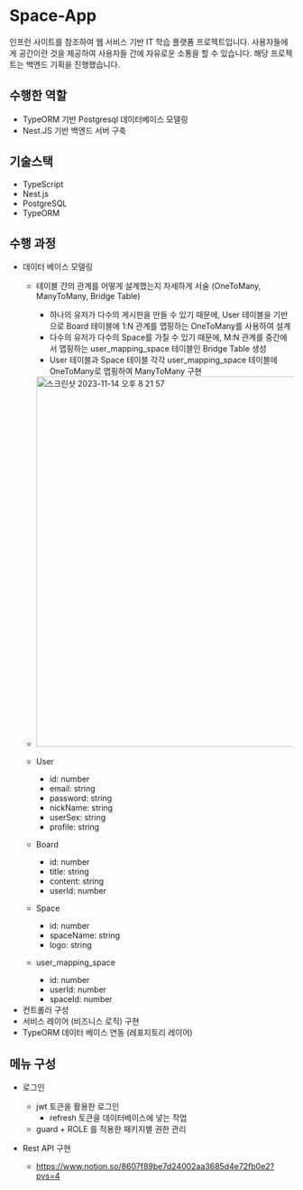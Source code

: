 # Space-App

인프런 사이트를 참조하여 웹 서비스 기반 IT 학습 플랫폼 프로젝트입니다. 사용자들에게 공간이란 것을 제공하여 사용자들 간에 자유로운 소통을 할 수 있습니다. 해당 프로젝트는 백엔드 기획을 진행했습니다.

## 수행한 역할

- TypeORM 기반 Postgresql 데이터베이스 모델링
- Nest.JS 기반 백엔드 서버 구축

## 기술스택

- TypeScript
- Nest.js
- PostgreSQL
- TypeORM

## 수행 과정

- 데이터 베이스 모델링
    - 테이블 간의 관계를 어떻게 설계했는지 자세하게 서술 (OneToMany, ManyToMany, Bridge Table)
        - 하나의 유저가 다수의 게시판을 만들 수 있기 때문에, User 테이블을 기반으로 Board 테이블에 1:N 관계를 맵핑하는 OneToMany를 사용하여 설계
        - 다수의 유저가 다수의 Space를 가질 수 있기 때문에, M:N 관계를 중간에서 맵핑하는 user_mapping_space 테이블인 Bridge Table 생성
        - User 테이블과 Space 테이블 각각 user_mapping_space 테이블에 OneToMany로 맵핑하여 ManyToMany 구현
    
    - <img width="656" alt="스크린샷 2023-11-14 오후 8 21 57" src="https://github.com/BoonDoPark/Space-App/assets/76871728/131790cd-d7f2-470e-a676-f2303bc87cc6">

    
    - User
        - id: number
        - email: string
        - password: string
        - nickName: string
        - userSex: string
        - profile: string
    - Board
        - id: number
        - title: string
        - content: string
        - userId: number
    - Space
        - id: number
        - spaceName: string
        - logo: string
    - user_mapping_space
        - id: number
        - userId: number
        - spaceId: number
- 컨트롤러 구성
- 서비스 레이어 (비즈니스 로직) 구현
- TypeORM 데이터 베이스 연동 (레포지토리 레이어)

## 메뉴 구성

- 로그인
    - jwt 토큰을 활용한 로그인
        - refresh 토큰을 데이터베이스에 넣는 작업
    - guard + ROLE 를 적용한 패키지별 권한 관리
 
- Rest API 구현
    - https://www.notion.so/8607f89be7d24002aa3685d4e72fb0e2?pvs=4
